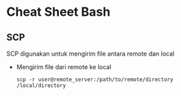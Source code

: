 # Cheat Sheet Bash
## SCP
SCP digunakan untuk mengirim file antara remote dan local
- Mengirim file dari remote ke local
  ```
  scp -r user@remote_server:/path/to/remote/directory /local/directory
  ```
